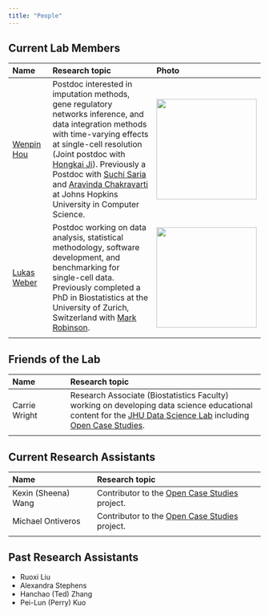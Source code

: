 ```yaml
---
title: "People"
---
```


## Current Lab Members 

| Name| Research topic | Photo |
| :---- | :---- | :---- |
| [Wenpin Hou](https://twitter.com/HWenpin) | Postdoc interested in imputation methods, gene regulatory networks inference, and data integration methods with time-varying effects at single-cell resolution (Joint postdoc with [Hongkai Ji](http://www.biostat.jhsph.edu/~hji/)). Previously a Postdoc with [Suchi Saria](https://suchisaria.jhu.edu) and [Aravinda Chakravarti](https://aravindachakravartilab.org) at Johns Hopkins University in Computer Science. | <img width="200" src="/./images/wenpin_hou.jpg"> |
| [Lukas Weber](https://lmweber.github.io) | Postdoc working on data analysis, statistical methodology, software development, and benchmarking for single-cell data. Previously completed a PhD in Biostatistics at the University of Zurich, Switzerland with [Mark Robinson](https://robinsonlabuzh.github.io). | <img width="200" src="/./images/lukas_weber.jpg"> |
|<img width=250/>|<img width=600/>|<img width=200/>|

## Friends of the Lab

| Name| Research topic |
| :---- | :---- | 
| Carrie Wright | Research Associate (Biostatistics Faculty) working on developing data science educational content for the [JHU Data Science Lab](https://jhudatascience.org) including [Open Case Studies](https://opencasestudies.github.io). |
|<img width=250/>|<img width=600/>|



## Current Research Assistants 

| Name| Research topic |
| :---- | :---- | 
| Kexin (Sheena) Wang | Contributor to the [Open Case Studies](https://opencasestudies.github.io) project. |
|Michael Ontiveros | Contributor to the [Open Case Studies](https://opencasestudies.github.io) project. |
|<img width=250/>|<img width=600/>|


## Past Research Assistants 

- Ruoxi Liu
- Alexandra Stephens
- Hanchao (Ted) Zhang
- Pei-Lun (Perry) Kuo




